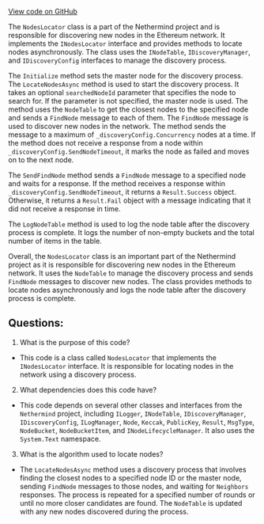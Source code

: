[View code on GitHub](https://github.com/NethermindEth/nethermind/src/Nethermind/Nethermind.Network.Discovery/NodesLocator.cs)

The `NodesLocator` class is a part of the Nethermind project and is responsible for discovering new nodes in the Ethereum network. It implements the `INodesLocator` interface and provides methods to locate nodes asynchronously. The class uses the `INodeTable`, `IDiscoveryManager`, and `IDiscoveryConfig` interfaces to manage the discovery process.

The `Initialize` method sets the master node for the discovery process. The `LocateNodesAsync` method is used to start the discovery process. It takes an optional `searchedNodeId` parameter that specifies the node to search for. If the parameter is not specified, the master node is used. The method uses the `NodeTable` to get the closest nodes to the specified node and sends a `FindNode` message to each of them. The `FindNode` message is used to discover new nodes in the network. The method sends the message to a maximum of `_discoveryConfig.Concurrency` nodes at a time. If the method does not receive a response from a node within `_discoveryConfig.SendNodeTimeout`, it marks the node as failed and moves on to the next node.

The `SendFindNode` method sends a `FindNode` message to a specified node and waits for a response. If the method receives a response within `_discoveryConfig.SendNodeTimeout`, it returns a `Result.Success` object. Otherwise, it returns a `Result.Fail` object with a message indicating that it did not receive a response in time.

The `LogNodeTable` method is used to log the node table after the discovery process is complete. It logs the number of non-empty buckets and the total number of items in the table.

Overall, the `NodesLocator` class is an important part of the Nethermind project as it is responsible for discovering new nodes in the Ethereum network. It uses the `NodeTable` to manage the discovery process and sends `FindNode` messages to discover new nodes. The class provides methods to locate nodes asynchronously and logs the node table after the discovery process is complete.
## Questions: 
 1. What is the purpose of this code?
- This code is a class called `NodesLocator` that implements the `INodesLocator` interface. It is responsible for locating nodes in the network using a discovery process.

2. What dependencies does this code have?
- This code depends on several other classes and interfaces from the `Nethermind` project, including `ILogger`, `INodeTable`, `IDiscoveryManager`, `IDiscoveryConfig`, `ILogManager`, `Node`, `Keccak`, `PublicKey`, `Result`, `MsgType`, `NodeBucket`, `NodeBucketItem`, and `INodeLifecycleManager`. It also uses the `System.Text` namespace.

3. What is the algorithm used to locate nodes?
- The `LocateNodesAsync` method uses a discovery process that involves finding the closest nodes to a specified node ID or the master node, sending `FindNode` messages to those nodes, and waiting for `Neighbors` responses. The process is repeated for a specified number of rounds or until no more closer candidates are found. The `NodeTable` is updated with any new nodes discovered during the process.
